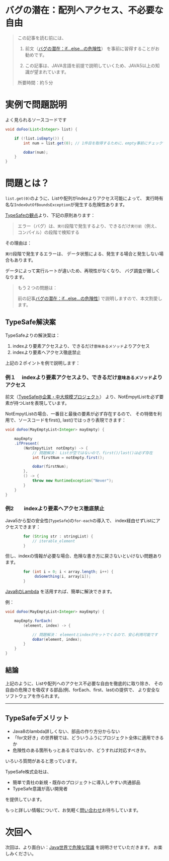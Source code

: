 # バグの潜在：配列へアクセス、不必要な自由

> この記事を読む前には、
>
> 1) 前文（[バグの潜在：if...else...の危険性](?typesafe_in_java/TypeSafeIfElse)） を事前に習得することがお勧めです。
>
> 2) この記事は、JAVA言語を前提で説明していくため、JAVA5以上の知識が望まれています。
>
> 所要時間：約５分

# 実例で問題説明

よく見られるソースコードです

```java
void doFoo(List<Integer> list) {

    if (!list.isEmpty()) {
        int num = list.get(0); // 1件目を取得するために、empty事前にチェックする必要。

        doBar(num);
    }
}
```


# 問題とは？

`list.get(0)`のように、Listや配列がindexよりアクセス可能によって、
実行時有名な`IndexOutOfBoundsException`が発生する危険性あります。

[TypeSafeの観点](?WhyTypeSafe)より、下記の原則あります：

> エラー（バグ）は、`実行`段階で発生するより、できるだけ`実行前`（例え、コンパイル）の段階で検知する

その理由は：

`実行`段階で発生するエラーは、
データ状態による、発生する場合と発生しない場合もあります。

データによって実行ルートが違いため、再現性がなくなり、
バグ調査が難しくなります。

> もう２つの問題は：
>
> 前の記事[バグの潜在：if...else...の危険性](?typesafe_in_java/TypeSafeIfElse)]
> で説明しますので、本文割愛します。


## TypeSafe解決案

TypeSafeよりの解決案は：

1. indexより要素アクセスより、できるだけ`意味あるメソッド`よりアクセス
2. indexより要素へアクセス徹底禁止

上記の２ポイントを例で説明します：

### 例１ 　indexより要素アクセスより、できるだけ`意味あるメソッド`よりアクセス

前文（[TypeSafe@企業・中大規模プロジェクト](?typesafe_in_java_enterprise/TypeSafeCollection)）
より、NotEmpytListを必ず要素が持つListを表現しています。

NotEmpytListの場合、一番目と最後の要素が必ず存在するので、
その特徴を利用で、ソースコードをfirst(), last()ではっきり表現できます：

```java
void doFoo(MayEmptyList<Integer> mayEmpty) {

    mayEmpty
    .ifPresent(
        (NotEmpytList　notEmpty) -> {
            // 問題解決： Listが空ではないので、first()/last()は必ず存在
            int firstNum = notEmpty.first();

            doBar(firstNum);
        },
        () -> {
            throw new RuntimeException("Never");
        }
    }
}
```

### 例2　　indexより要素へアクセス徹底禁止

Java5から型の安全性(`TypeSafe`)の`for-each`の導入で、
index経由せずListにアクセスできます：

```java
        for (String str : stringList) {
            // iterable_element
        }
```

但し、indexの情報が必要な場合、危険な書き方に戻さないといけない問題あります。

```java
        for (int i = 0; i < array.length; i++) {
             doSomething(i, array[i]);
        }
```

[Java8のLambda](http://www.oracle.com/technetwork/jp/articles/java/architect-lambdas-part1-2080972-ja.html)
を活用すれば、簡単に解決できます。

例：

```java
void doFoo(MayEmptyList<Integer> mayEmpty) {

    mayEmpty.forEach(
        (element, index) -> {

            // 問題解決： elementとindexがセットでくるので、安心利用可能です
            doBar(element, index);
        }
    }
}
```

## 結論

上記のように、Listや配列へのアクセス不必要な自由を徹底的に取り除き、
その自由の危険さを吸収する部品(例、forEach、first、last)の提供で、
より安全なソフトウェアを作られます。

---

## TypeSafeデメリット

- Java8のlambda詳しくない、部品の作り方分からない
- 「for文好き」の世界観では、どういうふうにプロジェクト全体に適用できるか
- 危険性のある箇所もっとあるではないか、どうすれば対応すべきか。

いろいろ質問があると思っています。

TypeSafe株式会社は、

- 簡単で貴社の新規・既存のプロジェクトに導入しやすい共通部品
- TypeSafe意識が高い開発者

を提供しています。

もっと詳しい情報について、お気軽く[問い合わせ](inquire.html)お待ちしています。

# 次回へ

次回は、より面白い：[Java世界で危険な常識](?typesafe_in_java/TypeSafeJavaLang_not_open)
を説明させていただきます。
お楽しみください。
